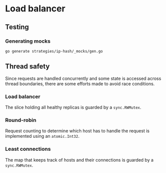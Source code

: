 # Load balancer

## Testing

### Generating mocks
```shell
go generate strategies/ip-hash/_mocks/gen.go
```

## Thread safety

Since requests are handled concurrently and some state is accessed across thread boundaries, there are some efforts made to avoid race conditions.


### Load balancer

The slice holding all healthy replicas is guarded by a `sync.RWMutex`.
### Round-robin

Request counting to determine which host has to handle the request is implemented using an `atomic.Int32`.

### Least connections

The map that keeps track of hosts and their connections is guarded by a `sync.RWMutex`.